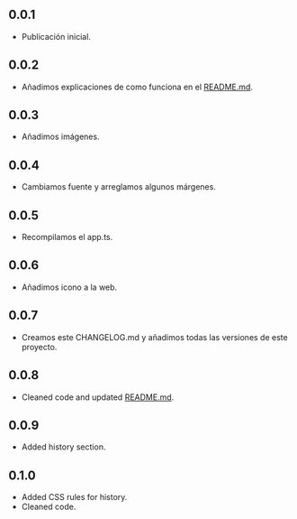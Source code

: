 
## 0.0.1
- Publicación inicial.

## 0.0.2
- Añadimos explicaciones de como funciona en el [README.md](README.md).

## 0.0.3
- Añadimos imágenes.

## 0.0.4
- Cambiamos fuente y arreglamos algunos márgenes.

## 0.0.5
- Recompilamos el app.ts.

## 0.0.6
- Añadimos icono a la web.

## 0.0.7
- Creamos este CHANGELOG.md y añadimos todas las versiones de este proyecto.

## 0.0.8
- Cleaned code and updated [README.md](README.md).

## 0.0.9
- Added history section.

## 0.1.0
- Added CSS rules for history.
- Cleaned code.